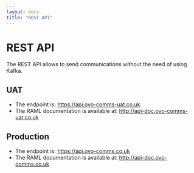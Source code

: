 ```yaml
---
layout: docs
title: "REST API"
---
```


# REST API
The REST API allows to send communications without the need of using Kafka. 

## UAT
* The endpoint is: https://api.ovo-comms-uat.co.uk
* The RAML documentation is available at: http://api-doc.ovo-comms-uat.co.uk

## Production
* The endpoint is: https://api.ovo-comms.co.uk
* The RAML documentation is available at: http://api-doc.ovo-comms.co.uk


